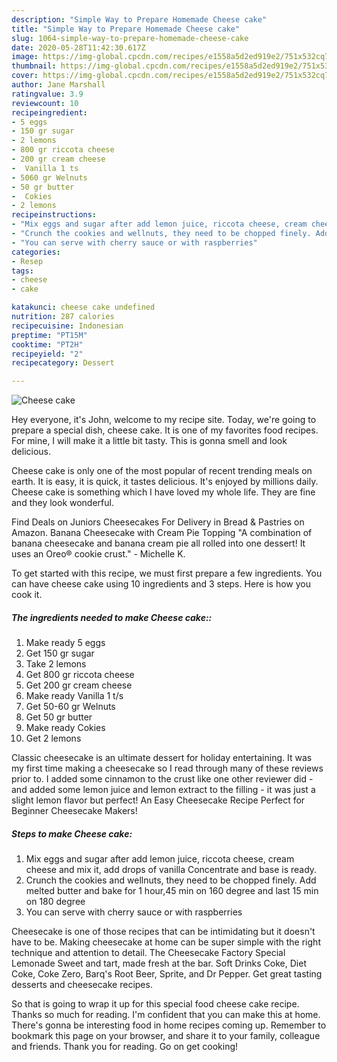 ```yaml
---
description: "Simple Way to Prepare Homemade Cheese cake"
title: "Simple Way to Prepare Homemade Cheese cake"
slug: 1064-simple-way-to-prepare-homemade-cheese-cake
date: 2020-05-28T11:42:30.617Z
image: https://img-global.cpcdn.com/recipes/e1558a5d2ed919e2/751x532cq70/cheese-cake-recipe-main-photo.jpg
thumbnail: https://img-global.cpcdn.com/recipes/e1558a5d2ed919e2/751x532cq70/cheese-cake-recipe-main-photo.jpg
cover: https://img-global.cpcdn.com/recipes/e1558a5d2ed919e2/751x532cq70/cheese-cake-recipe-main-photo.jpg
author: Jane Marshall
ratingvalue: 3.9
reviewcount: 10
recipeingredient:
- 5 eggs
- 150 gr sugar
- 2 lemons
- 800 gr riccota cheese
- 200 gr cream cheese
-  Vanilla 1 ts
- 5060 gr Welnuts
- 50 gr butter
-  Cokies
- 2 lemons
recipeinstructions:
- "Mix eggs and sugar after add lemon juice, riccota cheese, cream cheese and mix it, add drops of vanilla Concentrate and base is ready."
- "Crunch the cookies and wellnuts, they need to be chopped finely. Add melted butter and bake for 1 hour,45 min on 160 degree and last 15 min on 180 degree"
- "You can serve with cherry sauce or with raspberries"
categories:
- Resep
tags:
- cheese
- cake

katakunci: cheese cake undefined
nutrition: 287 calories
recipecuisine: Indonesian
preptime: "PT15M"
cooktime: "PT2H"
recipeyield: "2"
recipecategory: Dessert

---
```



![Cheese cake](https://img-global.cpcdn.com/recipes/e1558a5d2ed919e2/751x532cq70/cheese-cake-recipe-main-photo.jpg)

Hey everyone, it's John, welcome to my recipe site. Today, we're going to prepare a special dish, cheese cake. It is one of my favorites food recipes. For mine, I will make it a little bit tasty. This is gonna smell and look delicious.

Cheese cake is only one of the most popular of recent trending meals on earth. It is easy, it is quick, it tastes delicious. It's enjoyed by millions daily. Cheese cake is something which I have loved my whole life. They are fine and they look wonderful.

Find Deals on Juniors Cheesecakes For Delivery in Bread &amp; Pastries on Amazon. Banana Cheesecake with Cream Pie Topping &#34;A combination of banana cheesecake and banana cream pie all rolled into one dessert! It uses an Oreo® cookie crust.&#34; - Michelle K.


To get started with this recipe, we must first prepare a few ingredients. You can have cheese cake using 10 ingredients and 3 steps. Here is how you cook it.

##### The ingredients needed to make Cheese cake::

1. Make ready 5 eggs
1. Get 150 gr sugar
1. Take 2 lemons
1. Get 800 gr riccota cheese
1. Get 200 gr cream cheese
1. Make ready  Vanilla 1 t/s
1. Get 50-60 gr Welnuts
1. Get 50 gr butter
1. Make ready  Cokies
1. Get 2 lemons


Classic cheesecake is an ultimate dessert for holiday entertaining. It was my first time making a cheesecake so I read through many of these reviews prior to. I added some cinnamon to the crust like one other reviewer did - and added some lemon juice and lemon extract to the filling - it was just a slight lemon flavor but perfect! An Easy Cheesecake Recipe Perfect for Beginner Cheesecake Makers! 

##### Steps to make Cheese cake:

1. Mix eggs and sugar after add lemon juice, riccota cheese, cream cheese and mix it, add drops of vanilla Concentrate and base is ready.
1. Crunch the cookies and wellnuts, they need to be chopped finely. Add melted butter and bake for 1 hour,45 min on 160 degree and last 15 min on 180 degree
1. You can serve with cherry sauce or with raspberries


Cheesecake is one of those recipes that can be intimidating but it doesn&#39;t have to be. Making cheesecake at home can be super simple with the right technique and attention to detail. The Cheesecake Factory Special Lemonade Sweet and tart, made fresh at the bar. Soft Drinks Coke, Diet Coke, Coke Zero, Barq&#39;s Root Beer, Sprite, and Dr Pepper. Get great tasting desserts and cheesecake recipes. 

So that is going to wrap it up for this special food cheese cake recipe. Thanks so much for reading. I'm confident that you can make this at home. There's gonna be interesting food in home recipes coming up. Remember to bookmark this page on your browser, and share it to your family, colleague and friends. Thank you for reading. Go on get cooking!
